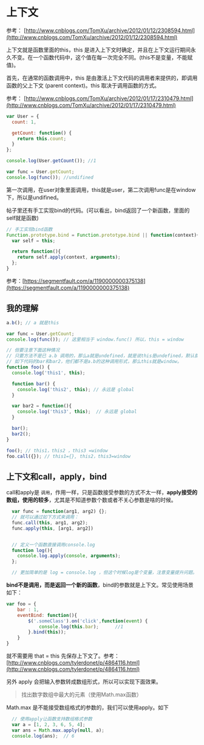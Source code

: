 # 上下文

参考： [http://www.cnblogs.com/TomXu/archive/2012/01/12/2308594.html](http://www.cnblogs.com/TomXu/archive/2012/01/12/2308594.html)

上下文就是函数里面的this，this 是进入上下文时确定，并且在上下文运行期间永久不变。在一个函数代码中，这个值在每一次完全不同。\(this不是变量，不能赋值\)。

首先，在通常的函数调用中，this 是由激活上下文代码的调用者来提供的，即调用函数的父上下文 \(parent context\)。this 取决于调用函数的方式。

参考： [http://www.cnblogs.com/TomXu/archive/2012/01/17/2310479.html](http://www.cnblogs.com/TomXu/archive/2012/01/17/2310479.html)

```js
var User = {
  count: 1,

  getCount: function() {
    return this.count;
  }
};

console.log(User.getCount()); //1

var func = User.getCount;
console.log(func()); //undifined
```

第一次调用，在user对象里面调用，this就是user，第二次调用func是在window下，所以是undifined。

帖子里还有手工实现bind的代码。\(可以看出，bind返回了一个新函数，里面的self就是函数\)

```js
// 手工实现bind函数
Function.prototype.bind = Function.prototype.bind || function(context){
  var self = this;

  return function(){
    return self.apply(context, arguments);
  };
}
```

参考：[https://segmentfault.com/a/1190000000375138](https://segmentfault.com/a/1190000000375138)

## 

## 我的理解

```js
a.b(); // a 就是this

var func = User.getCount;
console.log(func()); // 这里相当于 window.func() 所以，this = window

// 但要注意下面这种情况
// 只要方法不是已 a.b 调用的，那么a就是undefined，就是说this是undefined，默认就是指向window
// 如下代码的bar和bar2，他们都不是a.b的这种调用形式，那么this就是window。
function foo() {
  console.log('this1', this);

  function bar() {
    console.log('this2', this); // 永远是 global
  }

  var bar2 = function(){
    console.log('this3', this);  // 永远是 global
  }

  bar(); 
  bar2();
}

foo(); // this1，this2 ，this3 =window
foo.call({}); // this1={}, this2，this3=window
```

## 上下文和call，apply，bind

call和apply是 `调用`，作用一样，只是函数接受参数的方式不太一样，**apply接受的数组，使用的较多**，尤其是不知道参数个数或者不关心参数是啥的时候。

```js
  var func = function(arg1, arg2) {};
  // 就可以通过如下方式来调用：
  func.call(this, arg1, arg2);
  func.apply(this, [arg1, arg2])


  // 定义一个函数直接调用console.log
  function log(){
    console.log.apply(console, arguments);
  };

  // 更加简单的是 log = console.log ，但这个时候log是个变量，注意变量提升问题。
```

**bind不是调用，而是返回一个新的函数**，bind的参数就是上下文。常见使用场景如下：

```js
var foo = {
    bar : 1,
    eventBind: function(){
        $('.someClass').on('click',function(event) {
            console.log(this.bar);      //1
        }.bind(this));
    }
}
```

就不需要用 that = this 先保存上下文了。参考：[http://www.cnblogs.com/tylerdonet/p/4864116.html](http://www.cnblogs.com/tylerdonet/p/4864116.html)

另外 apply 会把输入参数转成数组形式，所以可以实现下面效果。

> 找出数字数组中最大的元素（使用Math.max函数）

Math.max 是不能接受数组格式的参数的，我们可以使用apply。如下

```js
  // 使用apply让函数支持数组格式参数
  var a = [1, 2, 3, 6, 5, 4];
  var ans = Math.max.apply(null, a);
  console.log(ans);  // 6
```



